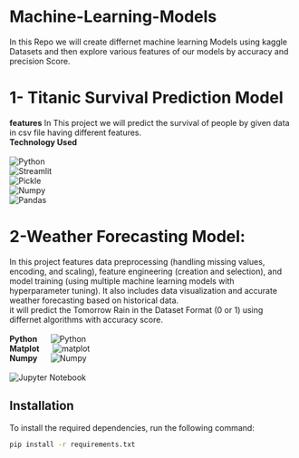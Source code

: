 # Machine-Learning-Models
In this Repo we will create differnet machine learning Models using kaggle Datasets and then explore various features of our models by accuracy and precision Score.
# 1- Titanic Survival Prediction Model
**features** In This project we will predict the survival of people by given data in csv file having different features.<br>
**Technology Used** <br><br>
 ![Python](https://img.shields.io/badge/Python-306998?style=for-the-badge&logo=python&logoColor=white&color=306998)<br>
 ![Streamlit](https://img.shields.io/badge/Streamlit-FF4B4F?style=for-the-badge&logo=streamlit&logoColor=white&color=FF4B4F)<br>
 ![Pickle](https://img.shields.io/badge/Pickle-FFA500?style=for-the-badge&logo=python&logoColor=white&color=FFA500)<br>
 ![Numpy](https://img.shields.io/badge/Numpy-FFA500?style=for-the-badge&logo=python&logoColor=white&color=FFC500)<br>
 ![Pandas](https://img.shields.io/badge/Pandas-1E90FF?style=for-the-badge&logo=python&logoColor=white&color=1E90FF)<br>


# 2-Weather Forecasting Model:
In this project features data preprocessing (handling missing values, encoding, and scaling), feature engineering (creation and selection), and model training (using multiple machine learning models with hyperparameter tuning). It also includes data visualization and accurate weather forecasting based on historical data.<br>
it will predict the Tomorrow Rain in the Dataset Format (0 or 1) using differnet algorithms with accuracy score.<br><br>
 **Python** &nbsp;&nbsp;&nbsp;&nbsp;  ![Python](https://img.shields.io/badge/Python-306998?style=for-the-badge&logo=python&logoColor=white&color=306998) <br>
 **Matplot** &nbsp;&nbsp;&nbsp;&nbsp;  ![matplot](https://img.shields.io/badge/matplot-306998?style=for-the-badge&logo=matplot&logoColor=white&color=90EE90)<br>
 **Numpy** &nbsp;&nbsp;&nbsp;&nbsp; ![Numpy](https://img.shields.io/badge/Numpy-FFA500?style=for-the-badge&logo=python&logoColor=white&color=FFC500)<br><br>
 ![Jupyter Notebook](https://img.shields.io/badge/Jupyter%20Notebook-F37626?style=for-the-badge&logo=jupyter&logoColor=white&color=F37626) <br>
## Installation

To install the required dependencies, run the following command:

```bash
pip install -r requirements.txt

